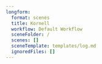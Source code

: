```yaml
---
longform:
  format: scenes
  title: Kornell
  workflow: Default Workflow
  sceneFolder: /
  scenes: []
  sceneTemplate: templates/log.md
  ignoredFiles: []
---
```

